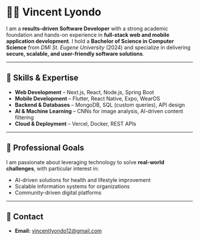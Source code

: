 # 👨‍💻 Vincent Lyondo

I am a **results-driven Software Developer** with a strong academic foundation and hands-on experience in **full-stack web and mobile application development**. I hold a **Bachelor of Science in Computer Science** from *DMI St. Eugene University* (2024) and specialize in delivering **secure, scalable, and user-friendly software solutions**.

---

## 🚀 Skills & Expertise

* **Web Development** – Next.js, React, Node.js, Spring Boot
* **Mobile Development** – Flutter, React Native, Expo, WearOS
* **Backend & Databases** – MongoDB, SQL (custom queries), API design
* **AI & Machine Learning** – CNNs for image analysis, AI-driven content filtering
* **Cloud & Deployment** – Vercel, Docker, REST APIs

---

## 🎯 Professional Goals

I am passionate about leveraging technology to solve **real-world challenges**, with particular interest in:

* AI-driven solutions for health and lifestyle improvement
* Scalable information systems for organizations
* Community-driven digital platforms

---

## 📩 Contact

* **Email:** [vincentlyondo12@gmail.com](mailto:vincentlyondo12@gmail.com) 
